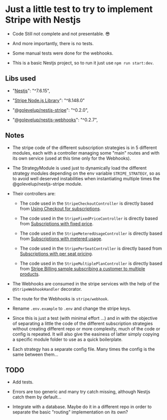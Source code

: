 # Just a little test to try to implement Stripe with Nestjs

- Code Still not complete and not presentable. 😎

- And more importantly, there is no tests.

- Some manual tests were done for the webhooks.

- This is a basic Nestjs project, so to run it just use `npm run start:dev`.

## Libs used

- "[Nestjs](https://github.com/nestjs/nest)": "^7.6.15",

- "[Stripe Node.js Library](https://github.com/stripe/stripe-node)": "^8.148.0"

- "[@golevelup/nestjs-stripe](https://github.com/golevelup/nestjs/tree/master/packages/stripe)": "^0.2.0",

- "[@golevelup/nestjs-webhooks](https://github.com/golevelup/nestjs/tree/master/packages/webhooks)": "^0.2.7",

## Notes

- The stripe code of the different subscription strategies is in 5 different modules, each with a controller managing some "main" routes and with its own service (used at this time only for the Webhooks).

- The StrategyModule is used just to dynamically load the different strategy modules depending on the env variable `STRIPE_STRATEGY`, so as to avoid well deserved instabilities when instantiating multiple times the @golevelup/nestjs-stripe module.

- Their controllers are:

  - The code used in the `StripeCheckoutController` is directly based from [Using Checkout for subscriptions](https://github.com/stripe-samples/checkout-single-subscription/).

  - The code used in the `StripeFixedPriceController` is directly based from [Subscriptions with fixed price](https://github.com/stripe-samples/subscription-use-cases/tree/master/fixed-price-subscriptions/).

  - The code used in the `StripeMeteredUsageController` is directly based from [Subscriptions with metered usage](https://github.com/stripe-samples/subscription-use-cases/tree/master/usage-based-subscriptions).

  - The code used in the `StripePerSeatController` is directly based from [Subscriptions with per seat pricing](https://github.com/stripe-samples/subscription-use-cases/tree/master/per-seat-subscriptions).

  - The code used in the `StripeMultiplePlanController` is directly based from [Stripe Billing sample subscribing a customer to multiple products](https://github.com/stripe-samples/charging-for-multiple-plan-subscriptions).

- The Webhooks are consumed in the stripe services with the help of the `@StripeWebhookHandler` decorator.

- The route for the Webhooks is `stripe/webhook`.

- Rename `.env.example` to `.env` and change the stripe keys.

- Since this is just a test (with minimal effort ...) and in with the objective of separating a little the code of the different subscription strategies without creating different repo or more complexity, much of the code or config is repeated. It will also give the easiness of latter simply copying a specific module folder to use as a quick boilerplate.

- Each strategy has a separate config file. Many times the config is the same between them...

## TODO

- Add tests.

- Errors are too generic and many try catch missing, although Nestjs catch them by default...

- Integrate with a database. Maybe do it in a different repo in order to separate the basic "routing" implementation on its own?
